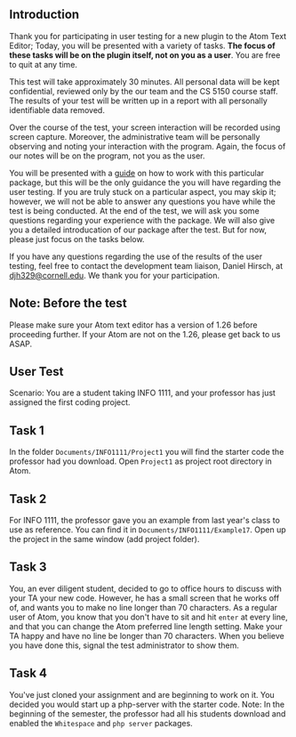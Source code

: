 ## Introduction
Thank you for participating in user testing for a new plugin to the Atom Text Editor; Today, you will be presented with a variety of tasks. **The focus of these tasks will be on the plugin itself, not on you as a user**. You are free to quit at any time.

This test will take approximately 30 minutes. All personal data will be kept confidential, reviewed only by the our team and the CS 5150 course staff.  The results of your test will be written up in a report with all personally identifiable data removed.

Over the course of the test, your screen interaction will be recorded using screen capture. Moreover, the administrative team will be personally observing and noting your interaction with the program. Again, the focus of our notes will be on the program, not you as the user.

You will be presented with a [guide](https://github.com/Saqif280/atomic-management#readme) on how to work with this particular package, but this will be the only guidance the you will have regarding the user testing. If you are truly stuck on a particular aspect, you may skip it; however, we will not be able to answer any questions you have while the test is being conducted. At the end of the test, we will ask you some questions regarding your experience with the package. We will also give you a detailed introducation of our package after the test. But for now, please just focus on the tasks below.

If you have any questions regarding the use of the results of the user testing, feel free to contact the development team liaison, Daniel Hirsch, at djh329@cornell.edu. We thank you for your participation.

## Note: Before the test
Please make sure your Atom text editor has a version of 1.26 before proceeding further. If your Atom are not on the 1.26, please get back to us ASAP.

## User Test
Scenario: You are a student taking INFO 1111, and your professor has just assigned the first coding project.

## Task 1
In the folder `Documents/INFO1111/Project1` you will find the starter code the professor had you download. Open `Project1` as project root directory in Atom.

## Task 2
For INFO 1111, the professor gave you an example from last year's class to use as reference. You can find it in `Documents/INFO1111/Example17`. Open up the project in the same window (add project folder).

## Task 3
You, an ever diligent student, decided to go to office hours to discuss with your TA your new code. However, he has a small screen that he works off of, and wants you to make no line longer than 70 characters. As a regular user of Atom, you know that you don't have to sit and hit `enter` at every line, and that you can change the Atom preferred line length setting. Make your TA happy and have no line be longer than 70 characters. When you believe you have done this, signal the test administrator to show them.

## Task 4
You've just cloned your assignment and are beginning to work on it. You decided you would start up a php-server with the starter code. Note: In the beginning of the semester, the professor had all his students download and enabled the `Whitespace` and `php server` packages.
